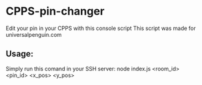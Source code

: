 # CPPS-pin-changer
Edit your pin in your CPPS with this console script 
This script was made for universalpenguin.com



## Usage:
Simply run this comand in your SSH server: node index.js <room_id> <pin_id> <x_pos> <y_pos>

